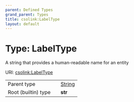```yaml
---
parent: Defined Types
grand_parent: Types
title: csolink:LabelType
layout: default
---
```


# Type: LabelType


A string that provides a human-readable name for an entity

URI: [csolink:LabelType](https://w3id.org/csolink/vocab/LabelType)

|  |  |  |
| --- | --- | --- |
| Parent type | | [String](types/String.md) |
| Root (builtin) type | | **str** |
